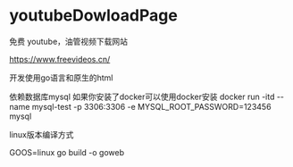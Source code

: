 # youtubeDowloadPage

免费 youtube，油管视频下载网站

https://www.freevideos.cn/



开发使用go语言和原生的html

依赖数据库mysql
如果你安装了docker可以使用docker安装
docker run -itd --name mysql-test -p 3306:3306 -e MYSQL_ROOT_PASSWORD=123456 mysql


linux版本编译方式

GOOS=linux go build -o goweb
